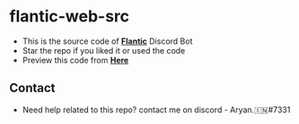 # flantic-web-src

- This is the source code of **[Flantic](https://www.flantic.gg)** Discord Bot
- Star the repo if you liked it or used the code
- Preview this code from **[Here](https://preview.com)**


## Contact
- Need help related to this repo? contact me on discord - Aryan.🇮🇳#7331
